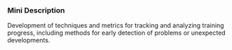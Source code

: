 ### Mini Description

Development of techniques and metrics for tracking and analyzing training progress, including methods for early detection of problems or unexpected developments.
